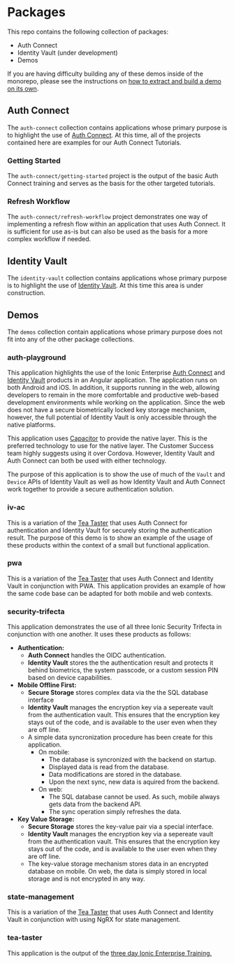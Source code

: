 # Packages

This repo contains the following collection of packages:

- Auth Connect
- Identity Vault (under development)
- Demos

If you are having difficulty building any of these demos inside of the monorepo, please see the instructions on [how to extract and build a demo on its own](README.md#build-a-stand-alone-project).

## Auth Connect

The `auth-connect` collection contains applications whose primary purpose is to highlight the use of [Auth Connect](https://ionic.io/docs/auth-connect). At this time, all of the projects contained here are examples for our Auth Connect Tutorials.

### Getting Started

The `auth-connect/getting-started` project is the output of the basic Auth Connect training and serves as the basis for the other targeted tutorials.

### Refresh Workflow

The `auth-connect/refresh-workflow` project demonstrates one way of implementing a refresh flow within an application that uses Auth Connect. It is sufficient for use as-is but can also be used as the basis for a more complex workflow if needed.

## Identity Vault

The `identity-vault` collection contains applications whose primary purpose is to highlight the use of [Identity Vault](https://ionic.io/docs/auth-connect). At this time this area is under construction.

## Demos

The `demos` collection contain applications whose primary purpose does not fit into any of the other package collections.

### auth-playground

This application highlights the use of the Ionic Enterprise <a href="https://ionic.io/docs/auth-connect" target="_blank">Auth Connect</a> and <a href="https://ionic.io/docs/identity-vault/" target="_blank">Identity Vault</a> products in an Angular application. The application runs on both Android and iOS. In addition, it supports running in the web, allowing developers to remain in the more comfortable and productive web-based development environments while working on the application. Since the web does not have a secure biometrically locked key storage mechanism, however, the full potential of Identity Vault is only accessible through the native platforms.

This application uses <a href="https://capacitorjs.com/docs" target="_blank">Capacitor</a> to provide the native layer. This is the preferred technology to use for the native layer. The Customer Success team highly suggests using it over Cordova. However, Identity Vault and Auth Connect can both be used with either technology.

The purpose of this application is to show the use of much of the `Vault` and `Device` APIs of Identity Vault as well as how Identity Vault and Auth Connect work together to provide a secure authentication solution.

### iv-ac

This is a variation of the [Tea Taster](#tea-taster) that uses Auth Connect for authentication and Identity Vault for securely storing the authentication result. The purpose of this demo is to show an example of the usage of these products within the context of a small but functional application.

### pwa

This is a variation of the [Tea Taster](#tea-taster) that uses Auth Connect and Identity Vault in conjunction with PWA. This application provides an example of how the same code base can be adapted for both mobile and web contexts.

### security-trifecta

This application demonstrates the use of all three Ionic Security Trifecta in conjunction with one another. It uses these products as follows:

- **Authentication:**
  - **Auth Connect** handles the OIDC authentication.
  - **Identity Vault** stores the the authentication result and protects it behind biometrics, the system passcode, or a custom session PIN based on device capabilities.
- **Mobile Offline First:**
  - **Secure Storage** stores complex data via the the SQL database interface
  - **Identity Vault** manages the encryption key via a sepereate vault from the authentication vault. This ensures that the encryption key stays out of the code, and is available to the user even when they are off line.
  - A simple data syncronization procedure has been create for this application.
    - On mobile:
      - The database is syncronized with the backend on startup.
      - Displayed data is read from the database.
      - Data modifications are stored in the database.
      - Upon the next sync, new data is aquired from the backend.
    - On web:
      - The SQL database cannot be used. As such, mobile always gets data from the backend API.
      - The sync operation simply refreshes the data.
- **Key Value Storage:**
  - **Secure Storage** stores the key-value pair via a special interface.
  - **Identity Vault** manages the encryption key via a sepereate vault from the authentication vault. This ensures that the encryption key stays out of the code, and is available to the user even when they are off line.
  - The key-value storage mechanism stores data in an encrypted database on mobile. On web, the data is simply stored in local storage and is not encrypted in any way.

### state-management

This is a variation of the [Tea Taster](#tea-taster) that uses Auth Connect and Identity Vault in conjunction with using NgRX for state management.

### tea-taster

This application is the output of the <a href="" target="_blank">three day Ionic Enterprise Training.
